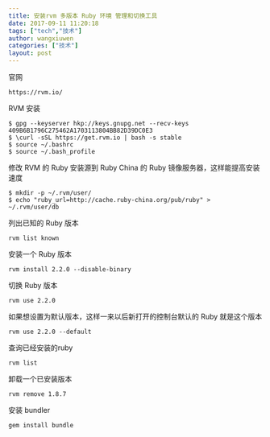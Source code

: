 ```yaml
---
title: 安装rvm 多版本 Ruby 环境 管理和切换工具
date: 2017-09-11 11:20:18
tags: ["tech","技术"]
author: wangxiuwen
categories: ["技术"]
layout: post
---
```


官网	
	
	https://rvm.io/

RVM 安装

	$ gpg --keyserver hkp://keys.gnupg.net --recv-keys 409B6B1796C275462A1703113804BB82D39DC0E3
	$ \curl -sSL https://get.rvm.io | bash -s stable
	$ source ~/.bashrc
	$ source ~/.bash_profile
	
修改 RVM 的 Ruby 安装源到 Ruby China 的 Ruby 镜像服务器，这样能提高安装速度
	
	$ mkdir -p ~/.rvm/user/
	$ echo "ruby_url=http://cache.ruby-china.org/pub/ruby" > ~/.rvm/user/db

列出已知的 Ruby 版本

	rvm list known
		
安装一个 Ruby 版本

	rvm install 2.2.0 --disable-binary
		
切换 Ruby 版本

	rvm use 2.2.0
		
如果想设置为默认版本，这样一来以后新打开的控制台默认的 Ruby 就是这个版本

	rvm use 2.2.0 --default 
		
查询已经安装的ruby

	rvm list
		
卸载一个已安装版本

	rvm remove 1.8.7

安装 bundler

	gem install bundle